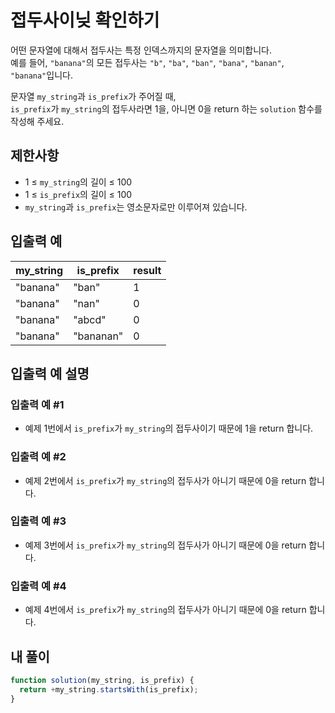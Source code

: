 # 접두사이닞 확인하기

어떤 문자열에 대해서 접두사는 특정 인덱스까지의 문자열을 의미합니다.  
예를 들어, `"banana"`의 모든 접두사는 `"b"`, `"ba"`, `"ban"`, `"bana"`, `"banan"`, `"banana"`입니다.

문자열 `my_string`과 `is_prefix`가 주어질 때,  
`is_prefix`가 `my_string`의 접두사라면 1을, 아니면 0을 return 하는 `solution` 함수를 작성해 주세요.

## 제한사항

- 1 ≤ `my_string`의 길이 ≤ 100
- 1 ≤ `is_prefix`의 길이 ≤ 100
- `my_string`과 `is_prefix`는 영소문자로만 이루어져 있습니다.

## 입출력 예

| my_string | is_prefix | result |
| --------- | --------- | ------ |
| "banana"  | "ban"     | 1      |
| "banana"  | "nan"     | 0      |
| "banana"  | "abcd"    | 0      |
| "banana"  | "bananan" | 0      |

## 입출력 예 설명

### 입출력 예 #1

- 예제 1번에서 `is_prefix`가 `my_string`의 접두사이기 때문에 1을 return 합니다.

### 입출력 예 #2

- 예제 2번에서 `is_prefix`가 `my_string`의 접두사가 아니기 때문에 0을 return 합니다.

### 입출력 예 #3

- 예제 3번에서 `is_prefix`가 `my_string`의 접두사가 아니기 때문에 0을 return 합니다.

### 입출력 예 #4

- 예제 4번에서 `is_prefix`가 `my_string`의 접두사가 아니기 때문에 0을 return 합니다.

## 내 풀이

```js
function solution(my_string, is_prefix) {
  return +my_string.startsWith(is_prefix);
}
```
